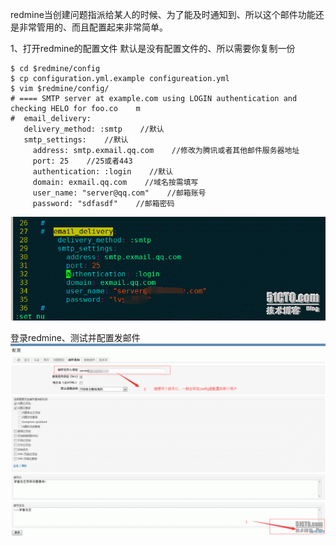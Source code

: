redmine当创建问题指派给某人的时候、为了能及时通知到、所以这个邮件功能还是非常管用的、而且配置起来非常简单。

1、打开redmine的配置文件
默认是没有配置文件的、所以需要你复制一份
```
$ cd $redmine/config
$ cp configuration.yml.example configureation.yml
$ vim $redmine/config/
# ==== SMTP server at example.com using LOGIN authentication and checking HELO for foo.co    m
#  email_delivery:
   delivery_method: :smtp    //默认
   smtp_settings:    //默认
     address: smtp.exmail.qq.com    //修改为腾讯或者其他邮件服务器地址
     port: 25    //25或者443
     authentication: :login    //默认
     domain: exmail.qq.com    //域名按需填写
     user_name: "server@qq.com"    //邮箱账号
     password: "sdfasdf"    //邮箱密码
```
![](../../Image/tools/redmine/001.png)

登录redmine、测试并配置发邮件
![](../../Image/tools/redmine/002.png)
